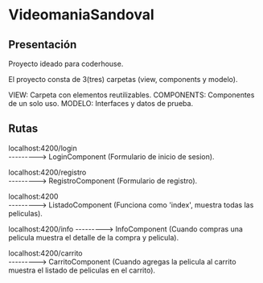 # VideomaniaSandoval

## Presentación

Proyecto ideado para coderhouse.

El proyecto consta de 3(tres) carpetas (view, components y modelo).

VIEW: Carpeta con elementos reutilizables.
COMPONENTS: Componentes de un solo uso.
MODELO: Interfaces y datos de prueba.

## Rutas

localhost:4200/login  
--------->  LoginComponent (Formulario de inicio de sesion).

localhost:4200/registro  
--------->  RegistroComponent (Formulario de registro).

localhost:4200  
--------->  ListadoComponent (Funciona como 'index', muestra todas las peliculas).

localhost:4200/info 
--------->  InfoComponent (Cuando compras una pelicula muestra el detalle de la compra y pelicula).

localhost:4200/carrito  
--------->  CarritoComponent (Cuando agregas la pelicula al carrito muestra el listado de peliculas en el carrito).

